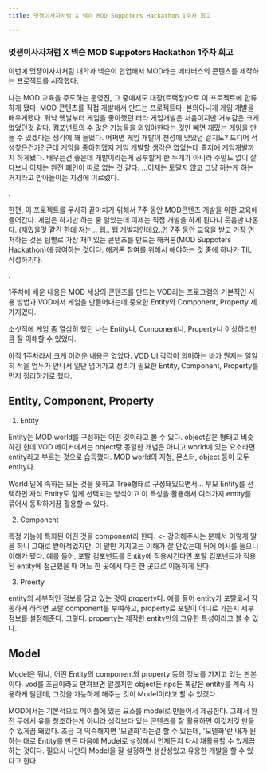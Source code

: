 ```yaml
---
title: 멋쟁이사자처럼 X 넥슨 MOD Suppoters Hackathon 1주차 회고

---
```


### 멋쟁이사자처럼 X 넥슨 MOD Suppoters Hackathon 1주차 회고


이번에 멋쟁이사자처럼 대학과 넥슨이 협업해서 MOD라는 메타버스의 콘텐츠를 제작하는 프로젝트를 시작했다.


나는 MOD 교육을 주도하는 운영진, 그 중에서도 대장(트랙장)으로 이 프로젝트에 합류하게 됐다. MOD 콘텐츠를 직접 개발해서 만드는 프로젝트다. 본의아니게 게임 개발을 배우게됐다. 워낙 옛날부터 게임을 좋아했던 터라 게임개발은 처음이지만 거부감은 크게 없었던것 같다. 컴포넌트의 수 많은 기능들을 외워야한다는 것만 빼면 재밌는 게임을 만들 수 있겠다는 생각에 꽤 들떴다. 어쩌면 게임 개발이 천성에 맞았던 걸지도? 드디어 적성찾은건가? 근데 게임을 좋아한댔지 게임 개발할 생각은 없었는데 졸지에 게임개발까지 하게됐다. 배우는건 좋은데 개발이라는게 공부할게 한 두개가 아니라 주말도 없이 살다보니 이제는 완전 폐인이 따로 없는 것 같다. ...이제는 토달지 않고 그냥 하는게 하는거지라고 받아들이는 지경에 이르렀다.


.



한편, 이 프로젝트를 무사히 끝마치기 위해서 7주 동안 MOD콘텐츠 개발을 위한 교육에 들어간다. 게임은 하기만 하는 줄 알았는데 이제는 직접 개발을 하게 된다니 웃음만 나온다. (재밌을것 같긴 한데 저는... 웹.. 웹 개발자인데요..?) 7주 동안 교육을 받고 가장 먼저하는 것은 팀별로 가장 재미있는 콘텐츠를 만드는 해커톤(MOD Suppoters Hackathon)에 참여하는 것이다. 해커톤 참여를 위해서 해야하는 것 중에 하나가 TIL 작성하기다.

.



1주차에 배운 내용은 MOD 세상의 콘텐츠를 만드는 VOD라는 프로그램의 기본적인 사용 방법과 VOD에서 게임을 만들어내는데 중요한 Entity와 Component, Property 세 가지였다.


소싯적에 게임 좀 열심히 했던 나는 Entity니, Component니, Property니 이상하리만큼 잘 이해할 수 있었다.


아직 1주차라서 크게 어려운 내용은 없었다. VOD UI 각각이 의미하는 바가 뭔지는 일일히 적을 엄두가 안나서 일단 넘어가고 정리가 필요한 Entity, Component, Property를 먼저 정리하기로 했다.

## Entity, Component, Property

1. Entity

Entity는 MOD world를 구성하는 어떤 것이라고 볼 수 있다. object같은 형태고 비슷하긴 한데 VOD 메이커에서는 object랑 동일한 개념은 아니고 world에 있는 요소라면 entity라고 부르는 것으로 습득했다. MOD world의 지형, 몬스터, object 등이 모두 entity다.


World 밑에 속하는 모든 것을 뜻하고 Tree형태로 구성돼있으면서... 부모 Entity를 선택하면 자식 Entity도 함께 선택되는 방식이고 이 특성을 활용해서 여러가지 entity를 묶어서 동작하게끔 활용할 수 있다.


2. Component

특정 기능에 특화된 어떤 것을 component라 한다. <- 강의해주시는 분께서 이렇게 말을 하니 그대로 받아적었지만, 이 말만 가지고는 이해가 잘 안갔는데 뒤에 예시를 들으니 이해가 됐다. 예를 들어, 포탈 컴포넌트를 Entity에 적용시킨다면 포탈 컴포넌트가 적용된 entity에 접근했을 때 어느 한 곳에서 다른 한 곳으로 이동하게 된다.


3. Proerty

entity의 세부적인 정보를 담고 있는 것이 property다. 예를 들어 entity가 포탈로서 작동하게 하려면 포탈 component를 부여하고, property로 포탈이 어디로 가는지 세부 정보를 설정해준다. 그렇다. property는 제작한 entity만의 고유한 특성이라고 볼 수 있다.


## Model


Model은 뭐냐, 어떤 Entity의 component와 property 등의 정보를 가지고 있는 판본이다. vod를 조금이라도 만져보면 알겠지만 object든 npc든 똑같은 entity를 계속 사용하게 될텐데, 그것을 가능하게 해주는 것이 Model이라고 할 수 있겠다.


MOD에서는 기본적으로 메이플에 있는 요소를 model로 만들어서 제공한다. 그래서 완전 무에서 유를 창조하는게 아니라 생각보다 있는 콘텐츠를 잘 활용하면 이것저것 만들 수 있게끔 돼있다. 조금 더 익숙해지면 '모델화'라는걸 할 수 있는데, '모델화'란 내가 원하는 대로 Entity를 만든 다음에 Model로 설정해서 언제든지 다시 재활용할 수 있게끔 하는 것이다. 필요시 나만의 Model을 잘 설정하면 생산성있고 유용한 개발을 할 수 있다고 한다.